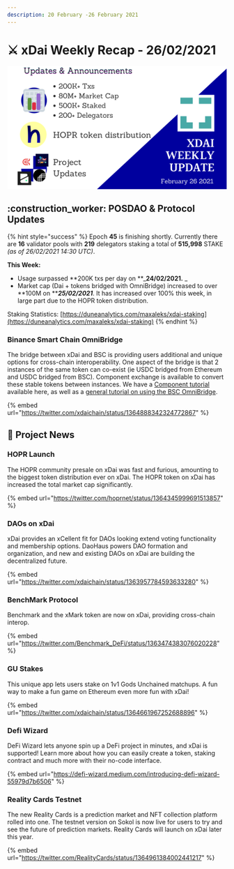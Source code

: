 ```yaml
---
description: 20 February -26 February 2021
---
```


# ⚔️ xDai Weekly Recap - 26/02/2021

![](<../../../../.gitbook/assets/Copy of Green and Black Modern Sales Marketing Presentation.png>)

## :construction\_worker: POSDAO & Protocol Updates

{% hint style="success" %}
Epoch **45** is finishing shortly. Currently there are **16** validator pools with **219** delegators staking a total of **515,998** STAKE _(as of 26/02/2021 14:30 UTC)_.

**This Week:**

* Usage surpassed **200K txs per day on **_**24/02/2021.** _&#x20;
* Market cap (Dai + tokens bridged with OmniBridge) increased to over **100M on **_**25/02/2021**_. It has increased over 100% this week, in large part due to the HOPR token distribution.

Staking Statistics: [https://duneanalytics.com/maxaleks/xdai-staking](https://duneanalytics.com/maxaleks/xdai-staking)
{% endhint %}

### Binance Smart Chain OmniBridge

The bridge between xDai and BSC is providing users additional and unique options for cross-chain interoperability. One aspect of the bridge is that 2 instances of the same token can co-exist (ie USDC bridged from Ethereum and USDC bridged from BSC). Component exchange is available to convert these stable tokens between instances. We have a [Component tutorial](../../../../for-users/bridges/omnibridge/binance-smart-chain-omnibridge/dai-token-on-xdai-bsc.md) available here, as well as a [general tutorial on using the BSC OmniBridge](../../../../for-users/bridges/omnibridge/binance-smart-chain-omnibridge/bsc-omnibridge-example.md).

{% embed url="https://twitter.com/xdaichain/status/1364888342324772867" %}

## :butterfly: Project News

### HOPR Launch

The HOPR community presale on xDai was fast and furious, amounting to the biggest token distribution ever on xDai. The HOPR token on xDai has increased the total market cap significantly.&#x20;

{% embed url="https://twitter.com/hoprnet/status/1364345999691513857" %}

### DAOs on xDai

xDai provides an xCellent fit for DAOs looking extend voting functionality and membership options. DaoHaus powers DAO formation and organization, and new and existing DAOs on xDai are building the decentralized future.

{% embed url="https://twitter.com/xdaichain/status/1363957784593633280" %}

### BenchMark Protocol&#x20;

Benchmark and the xMark token are now on xDai, providing cross-chain interop.

{% embed url="https://twitter.com/Benchmark_DeFi/status/1363474383076020228" %}

### GU Stakes

This unique app lets users stake on 1v1 Gods Unchained matchups. A fun way to make a fun game on Ethereum even more fun with xDai!

{% embed url="https://twitter.com/xdaichain/status/1364661967252688896" %}

### Defi Wizard

DeFi Wizard lets anyone spin up a DeFi project in minutes, and xDai is supported! Learn more about how you can easily create a token, staking contract and much more with their no-code interface.

{% embed url="https://defi-wizard.medium.com/introducing-defi-wizard-55979d7b6506" %}

### Reality Cards Testnet

The new Reality Cards is a prediction market and NFT collection platform rolled into one. The testnet version on Sokol is now live for users to try and see the future of prediction markets. Reality Cards will launch on xDai later this year.

{% embed url="https://twitter.com/RealityCards/status/1364961384002441217" %}

